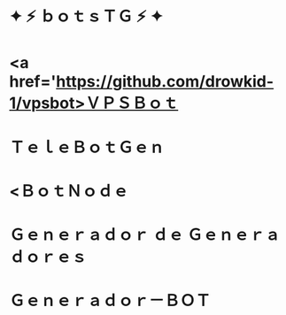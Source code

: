# ✦ ⚡ ｂｏｔｓＴＧ ⚡ ✦

# <a href='https://github.com/drowkid-1/vpsbot>ＶＰＳＢｏｔ</a>
# ＴｅｌｅＢｏｔＧｅｎ 
# <ＢｏｔＮｏｄｅ 
# Ｇｅｎｅｒａｄｏｒ  ｄｅ  Ｇｅｎｅｒａｄｏｒｅｓ

# Ｇｅｎｅｒａｄｏｒ－ＢＯＴ
